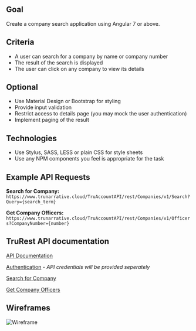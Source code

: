 ## Goal
Create a company search application using Angular 7 or above. 

## Criteria
* A user can search for a company by name or company number
* The result of the search is displayed
* The user can click on any company to view its details

## Optional
* Use Material Design or Bootstrap for styling
* Provide input validation
* Restrict access to details page (you may mock the user authentication)
* Implement paging of the result

## Technologies
* Use Stylus, SASS, LESS or plain CSS for style sheets
* Use any NPM components you feel is appropriate for the task

## Example API Requests
**Search for Company:** `https://www.trunarrative.cloud/TruAccountAPI/rest/Companies/v1/Search?Query={search_term}`

**Get Company Officers:** `https://www.trunarrative.cloud/TruAccountAPI/rest/Companies/v1/Officers?CompanyNumber={number}`

## TruRest API documentation
[API Documentation](https://api.trunarrative.com/)

[Authentication](https://api.trunarrative.com/?version=latest#authentication) - *API credentials will be provided seperately*

[Search for Company](https://api.trunarrative.com/?version=latest#8ef3c31c-63ba-4c20-976d-ea9b7627309f)

[Get Company Officers](https://api.trunarrative.com/?version=latest#78d8b828-b6ba-47ef-a4c9-0249ab3169bc)

## Wireframes

![Wireframe](https://raw.githubusercontent.com/TruNarrative/angular-exercise/master/CompanySearch.jpeg)
